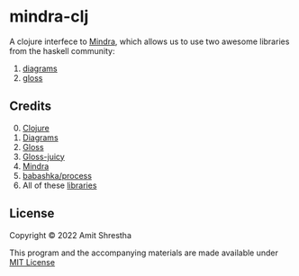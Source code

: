 # mindra-clj

A clojure interfece to [Mindra](https://github.com/rorokimdim/mindra), which
allows us to use two awesome libraries from the haskell community:

1. [diagrams](https://diagrams.github.io/)
2. [gloss](http://gloss.ouroborus.net/)

## Credits

0. [Clojure](https://clojure.org/)
1. [Diagrams](https://diagrams.github.io/)
2. [Gloss](https://hackage.haskell.org/package/gloss)
3. [Gloss-juicy](https://hackage.haskell.org/package/gloss-juicy)
4. [Mindra](https://github.com/rorokimdim/mindra)
5. [babashka/process](https://github.com/babashka/process)
6. All of these [libraries](https://github.com/rorokimdim/mindra-clj/blob/master/project.clj)

## License

Copyright © 2022 Amit Shrestha

This program and the accompanying materials are made available under [MIT License](https://opensource.org/licenses/MIT)
